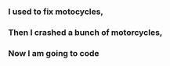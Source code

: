 ###   I used to fix motocycles,
### Then I crashed a bunch of motorcycles,
###      Now I am going to code

    
    

